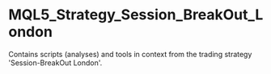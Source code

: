 # MQL5_Strategy_Session_BreakOut_London
Contains scripts (analyses) and tools in context from the trading strategy 'Session-BreakOut London'.
